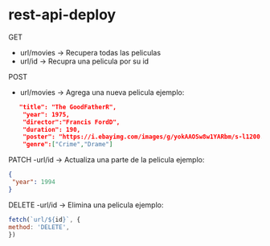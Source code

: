 # rest-api-deploy
GET
- url/movies -> Recupera todas las peliculas
- url/id     -> Recupra una pelicula por su id
  
POST
- url/movies -> Agrega una nueva pelicula ejemplo:
```json
   "title": "The GoodFatherR",
    "year": 1975,
    "director":"Francis FordD",
    "duration": 190,
    "poster": "https://i.ebayimg.com/images/g/yokAAOSw8w1YARbm/s-l1200.jpg",
    "genre":["Crime","Drame"]
```
PATCH
-url/id   -> Actualiza una parte de la pelicula ejemplo:
 ```json
{
  "year": 1994
}
```
DELETE
-url/id  -> Elimina una pelicula ejemplo:
```javascript
fetch(`url/${id}`, {
method: 'DELETE',
})
```
